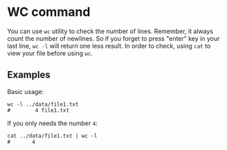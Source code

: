 # WC command

You can use `wc` utility to check the number of lines. Remember, it always count the number of newlines. So if you forget to press "enter" key in your last line, `wc -l` will return one less result. In order to check, using `cat` to view your file before using `wc`.

## Examples

Basic usage:
```
wc -l ../data/file1.txt
#        4 file1.txt
```

If you only needs the number `4`:
```
cat ../data/file1.txt | wc -l
#       4
```